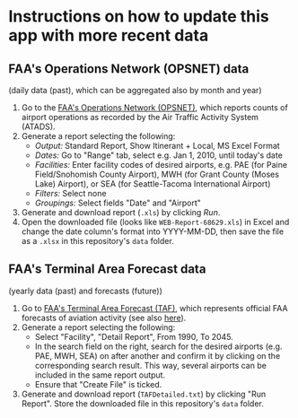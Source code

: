 # Instructions on how to update this app with more recent data

## FAA's Operations Network (OPSNET) data

(daily data (past), which can be aggregated also by month and year)

1. Go to the [FAA's Operations Network (OPSNET)](https://aspm.faa.gov/opsnet/sys/Airport.asp), which reports counts of airport operations as recorded by the Air Traffic Activity System (ATADS).
2. Generate a report selecting the following:
	* *Output:* Standard Report, Show Itinerant + Local, MS Excel Format
	* *Dates:* Go to "Range" tab, select e.g. Jan 1, 2010, until today's date
	* *Facilities:* Enter facility codes of desired airports, e.g. PAE (for Paine Field/Snohomish County Airport), MWH (for Grant County (Moses Lake) Airport), or SEA (for Seattle-Tacoma International Airport)
	* *Filters:* Select none
	* *Groupings:* Select fields "Date" and "Airport"
3. Generate and download report (`.xls`) by clicking *Run*.
4. Open the downloaded file (looks like `WEB-Report-68629.xls`) in Excel and change the date column's format into YYYY-MM-DD, then save the file as a `.xlsx` in this repository's `data` folder.

## FAA's Terminal Area Forecast data

(yearly data (past) and forecasts (future))

1. Go to [FAA's Terminal Area Forecast (TAF)](https://taf.faa.gov/), which represents official FAA forecasts of aviation activity (see also [here](https://www.faa.gov/data_research/aviation/taf)).
2. Generate a report selecting the following:
	* Select "Facility", "Detail Report", From 1990, To 2045.
	* In the search field on the right, search for the desired airports (e.g. PAE, MWH, SEA) on after another and confirm it by clicking on the corresponding search result. This way, several airports can be included in the same report output.
	* Ensure that "Create File" is ticked.
3. Generate and download report (`TAFDetailed.txt`) by clicking "Run Report". Store the downloaded file in this repository's `data` folder.
